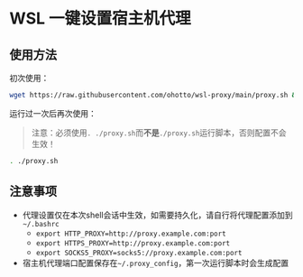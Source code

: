 # WSL 一键设置宿主机代理

## 使用方法

初次使用：

```sh
wget https://raw.githubusercontent.com/ohotto/wsl-proxy/main/proxy.sh && chmod +x proxy.sh && . ./proxy.sh
```


运行过一次后再次使用：

> 注意：必须使用`. ./proxy.sh`而**不是**`./proxy.sh`运行脚本，否则配置不会生效！

```sh
. ./proxy.sh
```

## 注意事项

- 代理设置仅在本次shell会话中生效，如需要持久化，请自行将代理配置添加到`~/.bashrc`
    - `export HTTP_PROXY=http://proxy.example.com:port`
    - `export HTTPS_PROXY=http://proxy.example.com:port`
    - `export SOCKS5_PROXY=socks5://proxy.example.com:port`
- 宿主机代理端口配置保存在`~/.proxy_config`，第一次运行脚本时会生成配置